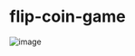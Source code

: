 # flip-coin-game
![image](https://user-images.githubusercontent.com/102759308/236612993-0d38b326-ba82-4fa9-8a06-b2208052315b.png)
